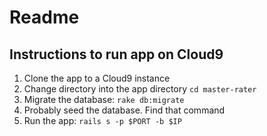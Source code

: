 # Readme


## Instructions to run app on Cloud9

1. Clone the app to a Cloud9 instance
1. Change directory into the app directory ```cd master-rater```
1. Migrate the database: ```rake db:migrate```
1. Probably seed the database. Find that command
1. Run the app: ```rails s -p $PORT -b $IP```
